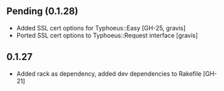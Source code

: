 Pending (0.1.28)
----------------
* Added SSL cert options for Typhoeus::Easy [GH-25, gravis]
* Ported SSL cert options to Typhoeus::Request interface [gravis]

0.1.27
------
* Added rack as dependency, added dev dependencies to Rakefile [GH-21]
